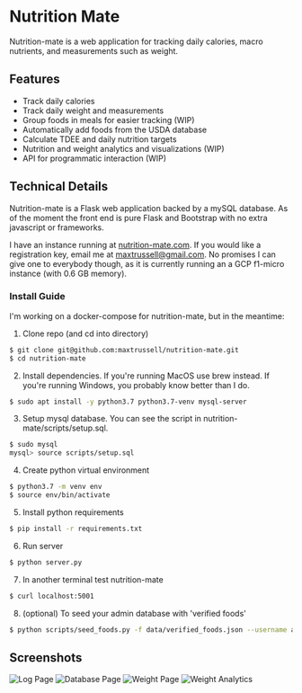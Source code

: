 # Nutrition Mate

Nutrition-mate is a web application for tracking daily calories, macro nutrients, and measurements such as weight.

## Features

- Track daily calories
- Track daily weight and measurements
- Group foods in meals for easier tracking (WIP)
- Automatically add foods from the USDA database
- Calculate TDEE and daily nutrition targets
- Nutrition and weight analytics and visualizations (WIP)
- API for programmatic interaction (WIP)

## Technical Details

Nutrition-mate is a Flask web application backed by a mySQL database. As of the moment the front end is pure Flask and Bootstrap with no extra javascript or frameworks.

I have an instance running at [nutrition-mate.com](https://nutrition-mate.com). If you would like a registration key, email me at maxtrussell@gmail.com. No promises I can give one to everybody though, as it is currently running an a GCP f1-micro instance (with 0.6 GB memory).

### Install Guide

I'm working on a docker-compose for nutrition-mate, but in the meantime:

1. Clone repo (and cd into directory)

```bash
$ git clone git@github.com:maxtrussell/nutrition-mate.git
$ cd nutrition-mate
```

2. Install dependencies. If you're running MacOS use brew instead. If you're running Windows, you probably know better than I do.

```bash
$ sudo apt install -y python3.7 python3.7-venv mysql-server
```

3. Setup mysql database. You can see the script in nutrition-mate/scripts/setup.sql.

```bash
$ sudo mysql
mysql> source scripts/setup.sql
```

4. Create python virtual environment

```bash
$ python3.7 -m venv env
$ source env/bin/activate
```

5. Install python requirements

```bash
$ pip install -r requirements.txt
```

6. Run server

```bash
$ python server.py
```

7. In another terminal test nutrition-mate

```bash
$ curl localhost:5001
```

8. (optional) To seed your admin database with 'verified foods'

```bash
$ python scripts/seed_foods.py -f data/verified_foods.json --username admin --endpoint localhost:5000/api/food
```

## Screenshots

![Log Page](https://storage.googleapis.com/nm-screenshots/nm-log.png "Log Page")
![Database Page](https://storage.googleapis.com/nm-screenshots/nm-db.png "Database Page")
![Weight Page](https://storage.googleapis.com/nm-screenshots/nm-weight.png "Weight Page")
![Weight Analytics](https://storage.googleapis.com/nm-screenshots/nm-weight-analytics.png "Weight Analytics")

